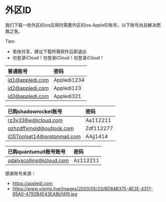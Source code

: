 # 外区ID
我们下载一些外区的ios应用时需要外区的ios AppleID账号，以下账号尚且解决燃眉之急。  


Tips:
- 愉快共享，建议下载所需软件后即退出
- 勿登录iCloud！勿登录iCloud！勿登录iCloud！


普通账号|密码
:--|:--
id1@appledi.com|Appledi1234
id2@appledi.com|Appledi123
id3@appledi.com|Appledi321


已购shadowrocket账号|密码
:--|:--
rz3v336w@icloud.com | Aa112211 
gzhzdffxmqid@outlook.com | Zdf112277
iOSToolset14@protonmail.com | AAjj1414


已购quantumult账号账号|密码
:--|:--
odalyscollins@icloud.com|Az112211




感谢账号来源：
- https://appledi.com
- https://www.yremp.live/images/2020/05/23/BD84B375-4E2E-4317-95A0-4792B4E43EA8b14f9.jpg
